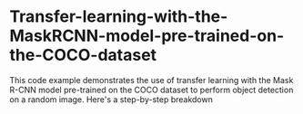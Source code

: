 # Transfer-learning-with-the-MaskRCNN-model-pre-trained-on-the-COCO-dataset
This code example demonstrates the use of transfer learning with the Mask R-CNN model pre-trained on the COCO dataset to perform object detection on a random image. Here's a step-by-step breakdown
